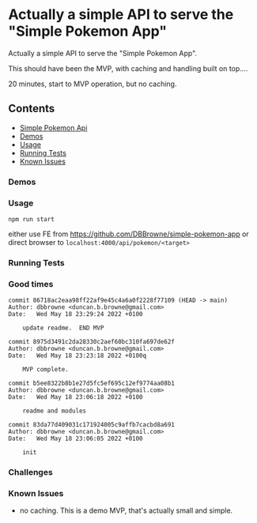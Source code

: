 # Actually a simple API to serve the "Simple Pokemon App"

Actually a simple API to serve the "Simple Pokemon App".

This should have been the MVP, with caching and handling built on top....

20 minutes, start to MVP operation, but no caching.

## Contents
- [Simple Pokemon Api](#simple-pokemon-api)
- [Demos](#demos)
- [Usage](#usage)
- [Running Tests](#running-tests)
- [Known Issues](#known-issues)

### Demos

### Usage

```console
npm run start
```
either use FE from https://github.com/DBBrowne/simple-pokemon-app or direct browser to `localhost:4000/api/pokemon/<target>`


### Running Tests


### Good times
```
commit 86718ac2eaa98ff22af9e45c4a6a0f2228f77109 (HEAD -> main)
Author: dbbrowne <duncan.b.browne@gmail.com>
Date:   Wed May 18 23:29:24 2022 +0100

    update readme.  END MVP

commit 8975d3491c2da28330c2aef60bc310fa697de62f
Author: dbbrowne <duncan.b.browne@gmail.com>
Date:   Wed May 18 23:23:18 2022 +0100q

    MVP complete.

commit b5ee8322b8b1e27d5fc5ef695c12ef9774aa08b1
Author: dbbrowne <duncan.b.browne@gmail.com>
Date:   Wed May 18 23:06:18 2022 +0100

    readme and modules

commit 83da77d409031c171924005c9affb7cacbd8a691
Author: dbbrowne <duncan.b.browne@gmail.com>
Date:   Wed May 18 23:06:05 2022 +0100

    init
```

### Challenges


### Known Issues
  - no caching.  This is a demo MVP, that's actually small and simple.